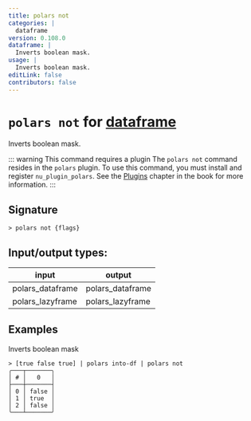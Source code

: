 ```yaml
---
title: polars not
categories: |
  dataframe
version: 0.108.0
dataframe: |
  Inverts boolean mask.
usage: |
  Inverts boolean mask.
editLink: false
contributors: false
---
```

<!-- This file is automatically generated. Please edit the command in https://github.com/nushell/nushell instead. -->

# `polars not` for [dataframe](/commands/categories/dataframe.md)

<div class='command-title'>Inverts boolean mask.</div>

::: warning This command requires a plugin
The `polars not` command resides in the `polars` plugin.
To use this command, you must install and register `nu_plugin_polars`.
See the [Plugins](/book/plugins.html) chapter in the book for more information.
:::


## Signature

```> polars not {flags} ```


## Input/output types:

| input            | output           |
| ---------------- | ---------------- |
| polars_dataframe | polars_dataframe |
| polars_lazyframe | polars_lazyframe |
## Examples

Inverts boolean mask
```nu
> [true false true] | polars into-df | polars not
╭───┬───────╮
│ # │   0   │
├───┼───────┤
│ 0 │ false │
│ 1 │ true  │
│ 2 │ false │
╰───┴───────╯

```
